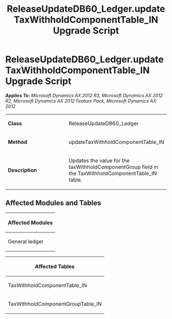 ﻿---
title: ReleaseUpdateDB60_Ledger.updateTaxWithholdComponentTable_IN Upgrade Script
TOCTitle: ReleaseUpdateDB60_Ledger.updateTaxWithholdComponentTable_IN Upgrade Script
ms:assetid: 2cdb7248-5400-14a7-73a9-3762440cf368
ms:mtpsurl: https://msdn.microsoft.com/en-us/library/JJ735985(v=AX.60)
ms:contentKeyID: 49707402
ms.date: 05/18/2015
mtps_version: v=AX.60
---

# ReleaseUpdateDB60\_Ledger.updateTaxWithholdComponentTable\_IN Upgrade Script 


_**Applies To:** Microsoft Dynamics AX 2012 R3, Microsoft Dynamics AX 2012 R2, Microsoft Dynamics AX 2012 Feature Pack, Microsoft Dynamics AX 2012_

<table>
<colgroup>
<col style="width: 50%" />
<col style="width: 50%" />
</colgroup>
<tbody>
<tr class="odd">
<td><p><strong>Class</strong></p></td>
<td><p>ReleaseUpdateDB60_Ledger</p></td>
</tr>
<tr class="even">
<td><p><strong>Method</strong></p></td>
<td><p>updateTaxWithholdComponentTable_IN</p></td>
</tr>
<tr class="odd">
<td><p><strong>Description</strong></p></td>
<td><p>Updates the value for the taxWithholdComponentGroup field in the TaxWithholdComponentTable_IN table.</p></td>
</tr>
</tbody>
</table>


## Affected Modules and Tables

<table>
<colgroup>
<col style="width: 100%" />
</colgroup>
<thead>
<tr class="header">
<th><p>Affected Modules</p></th>
</tr>
</thead>
<tbody>
<tr class="odd">
<td><p>General ledger</p></td>
</tr>
</tbody>
</table>


<table>
<colgroup>
<col style="width: 100%" />
</colgroup>
<thead>
<tr class="header">
<th><p>Affected Tables</p></th>
</tr>
</thead>
<tbody>
<tr class="odd">
<td><p>TaxWithholdComponentTable_IN</p></td>
</tr>
<tr class="even">
<td><p>TaxWithholdComponentGroupTable_IN</p></td>
</tr>
</tbody>
</table>

  


